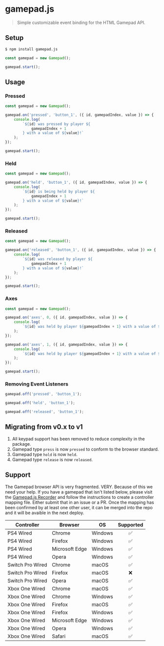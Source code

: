 # gamepad.js

> Simple customizable event binding for the HTML Gamepad API.

## Setup

```bash
$ npm install gamepad.js
```

```javascript
const gamepad = new Gamepad();

gamepad.start();
```

## Usage

### Pressed

```javascript
const gamepad = new Gamepad();

gamepad.on('pressed', 'button_1', ({ id, gamepadIndex, value }) => {
    console.log(
        `${id} was pressed by player ${
            gamepadIndex + 1
        } with a value of ${value}!`
    );
});

gamepad.start();
```

### Held

```javascript
const gamepad = new Gamepad();

gamepad.on('held', 'button_1', ({ id, gamepadIndex, value }) => {
    console.log(
        `${id} is being held by player ${
            gamepadIndex + 1
        } with a value of ${value}!`
    );
});

gamepad.start();
```

### Released

```javascript
const gamepad = new Gamepad();

gamepad.on('released', 'button_1', ({ id, gamepadIndex, value }) => {
    console.log(
        `${id} was released by player ${
            gamepadIndex + 1
        } with a value of ${value}!`
    );
});

gamepad.start();
```

### Axes

```javascript
const gamepad = new Gamepad();

gamepad.on('axes', 0, ({ id, gamepadIndex, value }) => {
    console.log(
        `${id} was held by player ${gamepadIndex + 1} with a value of ${value}!`
    );
});

gamepad.on('axes', 1, ({ id, gamepadIndex, value }) => {
    console.log(
        `${id} was held by player ${gamepadIndex + 1} with a value of ${value}!`
    );
});

gamepad.start();
```

### Removing Event Listeners

```javascript
gamepad.off('pressed', 'button_1');

gamepad.off('held', 'button_1');

gamepad.off('released', 'button_1');
```

## Migrating from v0.x to v1

1. All keypad support has been removed to reduce complexity in the package.
1. Gamepad type `press` is now `pressed` to conform to the browser standard.
1. Gamepad type `hold` is now `held`.
1. Gamepad type `release` is now `released`.

## Support

The Gamepad browser API is very fragmented. VERY. Because of this we need your help. If you have a gamepad that isn't listed below, please visit the [Gamepad.js Recorder](#) and follow the instructions to create a controller mapping file. Either submit that in an issue or a PR. Once the mapping has been confirmed by at least one other user, it can be merged into the repo and it will be avaible in the next deploy.

| Controller       | Browser        | OS      | Supported |
| ---------------- | -------------- | ------- | :-------: |
| PS4 Wired        | Chrome         | Windows |    ✅     |
| PS4 Wired        | Firefox        | Windows |    ✅     |
| PS4 Wired        | Microsoft Edge | Windows |    ✅     |
| PS4 Wired        | Opera          | Windows |    ✅     |
| Switch Pro Wired | Chrome         | macOS   |    ✅     |
| Switch Pro Wired | Firefox        | macOS   |    ❌     |
| Switch Pro Wired | Opera          | macOS   |    ✅     |
| Xbox One Wired   | Chrome         | macOS   |    ✅     |
| Xbox One Wired   | Chrome         | Windows |    ✅     |
| Xbox One Wired   | Firefox        | macOS   |    ✅     |
| Xbox One Wired   | Firefox        | Windows |    ✅     |
| Xbox One Wired   | Microsoft Edge | Windows |    ✅     |
| Xbox One Wired   | Opera          | Windows |    ✅     |
| Xbox One Wired   | Safari         | macOS   |    ✅     |

